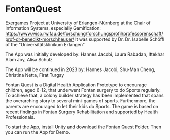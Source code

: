 # FontanQuest
Exergames Project at University of Erlangen-Nürnberg at the Chair of Information Systems, especially Gamification: https://www.wiso.rw.fau.de/forschung/forschungsprofil/professorenschaft/prof-dr-benedikt-morschheuser/
It was supported by Dr. Dr. Isabelle Schöffl of the "Universitätsklinikum Erlangen"

The App was initially developed by:
Hannes Jacobi,
Laura Rabadan,
Iftekhar Alam Joy,
Alisa Schulz

The App will be continued in 2023 by:
Hannes Jacobi,
Shu-Man Cheng,
Christina Netta,
Firat Turgay

Fontan Quest is a Digital Health Application Prototype to encourage children, aged 6-12, that underwent Fontan surgery to do Sports regularly. To achieve that, a colony builder strategy has been implemented that spans the overarching story to several mini-games of sports. Furthermore, the parents are encouraged to let their kids do Sports. 
The game is based on recent findings in Fontan Surgery Rehabilitation and supported by Health Professionals.

To start the App, install Unity and download the Fontan Quest Folder. Then you can run the App for Demo.
